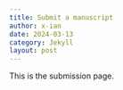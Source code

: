 ```yaml
---
title: Submit a manuscript
author: x-ian
date: 2024-03-13
category: Jekyll
layout: post
---
```


This is the submission page.
